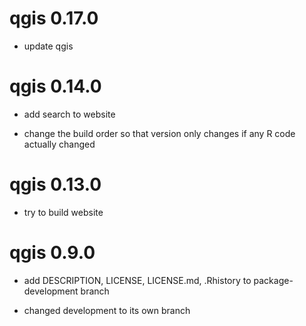 # qgis 0.17.0

* update qgis

# qgis 0.14.0

* add search to website

* change the build order so that version only changes if any R code actually changed

# qgis 0.13.0

* try to build website

# qgis 0.9.0

* add DESCRIPTION, LICENSE, LICENSE.md, .Rhistory to package-development branch

* changed development to its own branch
